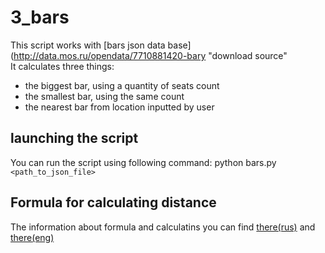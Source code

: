 # 3_bars
This script works with [bars json data base](http://data.mos.ru/opendata/7710881420-bary "download source"  
It calculates three things:  
* the biggest bar, using a quantity of seats count  
* the smallest bar, using the same count  
* the nearest bar from  location inputted by user  
## launching the script  
You can run the script using following command: python bars.py `<path_to_json_file>`
## Formula for calculating distance
The information about formula and calculatins you can find [there(rus)](http://gis-lab.info/qa/great-circles.html) and [there(eng)](https://en.wikipedia.org/wiki/Haversine_formula)
